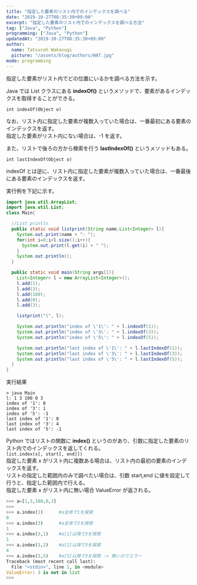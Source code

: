 ```yaml
---
title: "指定した要素のリスト内でのインデックスを調べる"
date: "2019-10-27T08:35:30+09:00"
excerpt: "指定した要素のリスト内でのインデックスを調べる方法"
tag: ["Java", "Python"]
programming: ["Java", "Python"]
updatedAt: "2019-10-27T08:35:30+09:00"
author:
  name: Tatsuroh Wakasugi
  picture: "/assets/blog/authors/WAT.jpg"
mode: programming
---
```


指定した要素がリスト内でどの位置にいるかを調べる方法を示す。

<div class="note_content_by_programming_language" id="note_content_Java">

Java では List クラスにある **indexOf()** というメソッドで、要素があるインデックスを取得することができる。

`int indexOf(Object o)`

なお、リスト内に指定した要素が複数入っていた場合は、一番最初にある要素のインデックスを返す。  
指定した要素がリスト内にない場合は、-1 を返す。

また、リストで後ろの方から検索を行う **lastIndexOf()** というメソッドもある。

`int lastIndexOf(Object o)`

indexOf とは逆に、リスト内に指定した要素が複数入っていた場合は、一番最後にある要素のインデックスを返す。

実行例を下記に示す。

```java
import java.util.ArrayList;
import java.util.List;
class Main{

  //List println
  public static void listprint(String name,List<Integer> l){
    System.out.print(name + ": ");
    for(int i=0;i<l.size();i++){
      System.out.print(l.get(i) + " ");
    }
    System.out.println();
  }

  public static void main(String args[]){
    List<Integer> l = new ArrayList<Integer>();
    l.add(1);
    l.add(3);
    l.add(100);
    l.add(0);
    l.add(3);

    listprint("l", l);

    System.out.println("index of \'1\': " + l.indexOf(1));
    System.out.println("index of \'3\': " + l.indexOf(3));
    System.out.println("index of \'5\': " + l.indexOf(5));

    System.out.println("last index of \'1\': " + l.lastIndexOf(1));
    System.out.println("last index of \'3\': " + l.lastIndexOf(3));
    System.out.println("last index of \'5\': " + l.lastIndexOf(5));
  }
}
```

実行結果

```
> java Main
l: 1 3 100 0 3
index of '1': 0
index of '3': 1
index of '5': -1
last index of '1': 0
last index of '3': 4
last index of '5': -1
```

</div>
<div class="note_content_by_programming_language" id="note_content_Python">

Python ではリストの関数に **index()** というのがあり、引数に指定した要素のリスト内でのインデックスを返してくれる。  
`list.index(x[, start[, end]])`  
指定した要素 x がリスト内に複数ある場合は、リスト内の最初の要素のインデックスを返す。  
リストの指定した範囲内のみで調べたい場合は、引数 start,end に値を設定して行うと、指定した範囲内で行える。  
指定した要素 x がリスト内に無い場合 ValueError が返される。

```python
>>> a=[1,3,100,0,3]
>>>
>>> a.index(1)      #a全体で1を探索
0
>>> a.index(3)      #a全体で3を探索
1
>>> a.index(3,1)    #a[1]以降で3を探索
1
>>> a.index(3,2)    #a[2]以降で3を探索
4
>>> a.index(3,5)    #a[5]以降で3を探索 -> 無いのでエラー
Traceback (most recent call last):
  File "<stdin>", line 1, in <module>
ValueError: 3 is not in list
>>>
```

</div>
